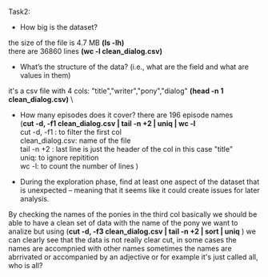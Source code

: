 Task2:

-	How big is the dataset?

the size of the file is 4.7 MB  **(ls -lh)** \
there are 36860 lines **(wc -l clean_dialog.csv)**

-	What’s the structure of the data? (i.e., what are the field and what are values in them)

it's a csv file with 4 cols: "title","writer","pony","dialog" **(head -n 1 clean_dialog.csv)** \

-	How many episodes does it cover?
there are 196 episode names \
(**cut -d, -f1 clean_dialog.csv | tail -n +2 | uniq | wc -l** \
cut -d, -f1 : to filter the first col \
clean_dialog.csv: name of the file \
tail -n +2 : last line is just the header of the col in this case "title" \
uniq: to ignore repitition \
wc -l: to count the number of lines )

-	During the exploration phase, find at least one aspect of the dataset that is unexpected – meaning that it seems like it could create issues for later analysis.

By checking the names of the ponies in the third col basically we should be able to have a clean set of data with the name of the pony we want to analize but using (**cut -d, -f3 clean_dialog.csv | tail -n +2 | sort | uniq** ) we can clearly see that the data is not really clear cut, in some cases the names are accompnied with other names sometimes the names are abrrivated or accompanied by an adjective or for example it's just called all, who is all?

